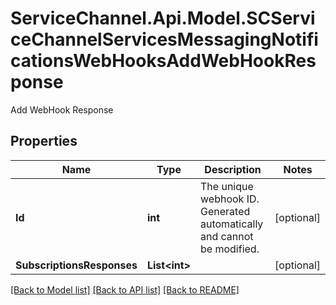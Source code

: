 # ServiceChannel.Api.Model.SCServiceChannelServicesMessagingNotificationsWebHooksAddWebHookResponse
Add WebHook Response

## Properties

Name | Type | Description | Notes
------------ | ------------- | ------------- | -------------
**Id** | **int** | The unique webhook ID. Generated automatically and cannot be modified. | [optional] 
**SubscriptionsResponses** | **List&lt;int&gt;** |  | [optional] 

[[Back to Model list]](../README.md#documentation-for-models) [[Back to API list]](../README.md#documentation-for-api-endpoints) [[Back to README]](../README.md)

